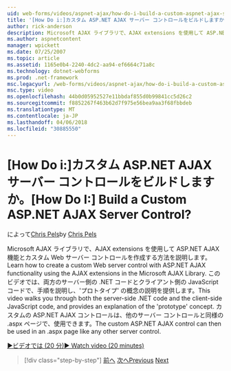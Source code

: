 ```yaml
---
uid: web-forms/videos/aspnet-ajax/how-do-i-build-a-custom-aspnet-ajax-server-control
title: '[How Do i:]カスタム ASP.NET AJAX サーバー コントロールをビルドしますか。 | Microsoft Docs'
author: rick-anderson
description: Microsoft AJAX ライブラリで、AJAX extensions を使用して ASP.NET AJAX 機能とカスタム Web サーバー コントロールを作成する方法を説明します。 このビデオでは、する方法について説明しています.
ms.author: aspnetcontent
manager: wpickett
ms.date: 07/25/2007
ms.topic: article
ms.assetid: 1165e0b4-2240-4dc2-aa94-ef6664c71a8c
ms.technology: dotnet-webforms
ms.prod: .net-framework
msc.legacyurl: /web-forms/videos/aspnet-ajax/how-do-i-build-a-custom-aspnet-ajax-server-control
msc.type: video
ms.openlocfilehash: 44b0d05952527e11bbdaf855d0b99841cc5d26c2
ms.sourcegitcommit: f8852267f463b62d7f975e56bea9aa3f68fbbdeb
ms.translationtype: MT
ms.contentlocale: ja-JP
ms.lasthandoff: 04/06/2018
ms.locfileid: "30885550"
---
```

<a name="how-do-i-build-a-custom-aspnet-ajax-server-control"></a><span data-ttu-id="3a805-105">[How Do i:]カスタム ASP.NET AJAX サーバー コントロールをビルドしますか。</span><span class="sxs-lookup"><span data-stu-id="3a805-105">[How Do I:] Build a Custom ASP.NET AJAX Server Control?</span></span>
====================
<span data-ttu-id="3a805-106">によって[Chris Pels](https://twitter.com/chrispels)</span><span class="sxs-lookup"><span data-stu-id="3a805-106">by [Chris Pels](https://twitter.com/chrispels)</span></span>

<span data-ttu-id="3a805-107">Microsoft AJAX ライブラリで、AJAX extensions を使用して ASP.NET AJAX 機能とカスタム Web サーバー コントロールを作成する方法を説明します。</span><span class="sxs-lookup"><span data-stu-id="3a805-107">Learn how to create a custom Web server control with ASP.NET AJAX functionality using the AJAX extensions in the Microsoft AJAX Library.</span></span> <span data-ttu-id="3a805-108">このビデオでは、両方のサーバー側の .NET コードとクライアント側の JavaScript コードで、手順を説明し、'プロトタイプ' の概念の説明を提供します。</span><span class="sxs-lookup"><span data-stu-id="3a805-108">This video walks you through both the server-side .NET code and the client-side JavaScript code, and provides an explanation of the 'prototype' concept.</span></span> <span data-ttu-id="3a805-109">カスタムの ASP.NET AJAX コントロールは、他のサーバー コントロールと同様の .aspx ページで、使用できます。</span><span class="sxs-lookup"><span data-stu-id="3a805-109">The custom ASP.NET AJAX control can then be used in an .aspx page like any other server control.</span></span>

[<span data-ttu-id="3a805-110">&#9654;ビデオでは (20 分)</span><span class="sxs-lookup"><span data-stu-id="3a805-110">&#9654; Watch video (20 minutes)</span></span>](https://channel9.msdn.com/Blogs/ASP-NET-Site-Videos/how-do-i-build-a-custom-aspnet-ajax-server-control)

> [!div class="step-by-step"]
> <span data-ttu-id="3a805-111">[前へ](how-do-i-debug-aspnet-ajax-applications-using-visual-studio-2005.md)
> [次へ](how-do-i-use-javascript-to-refresh-an-aspnet-ajax-updatepanel.md)</span><span class="sxs-lookup"><span data-stu-id="3a805-111">[Previous](how-do-i-debug-aspnet-ajax-applications-using-visual-studio-2005.md)
[Next](how-do-i-use-javascript-to-refresh-an-aspnet-ajax-updatepanel.md)</span></span>
